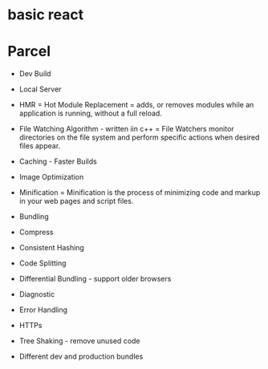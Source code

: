 # basic react

# Parcel
- Dev Build
- Local Server
- HMR = Hot Module Replacement =  adds, or removes modules while an application is running, without a full reload.

- File Watching Algorithm - written iin c++ =  File Watchers monitor directories on the file system and perform specific actions when desired files appear.
- Caching - Faster Builds
- Image Optimization
- Minification =  Minification is the process of minimizing code and markup in your web pages and script files.
- Bundling
- Compress
- Consistent Hashing
- Code Splitting
- Differential Bundling - support older browsers
- Diagnostic
- Error Handling
- HTTPs
- Tree Shaking - remove unused code
- Different dev and production bundles

